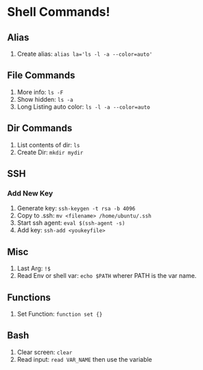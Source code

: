 # Shell Commands!
## Alias
1. Create alias: `alias la='ls -l -a --color=auto'`

## File Commands
1. More info: `ls -F`
1. Show hidden: `ls -a`
1. Long Listing auto color: `ls -l -a --color=auto`

## Dir Commands
1. List contents of dir: `ls`
1. Create Dir: `mkdir mydir`

## SSH
### Add New Key
1. Generate key: `ssh-keygen -t rsa -b 4096` 
1. Copy to .ssh: `mv <filename> /home/ubuntu/.ssh`
1. Start ssh agent: `eval $(ssh-agent -s)`
1. Add key: `ssh-add <youkeyfile>`

## Misc
1. Last Arg: `!$`
1. Read Env or shell var: `echo $PATH` wherer PATH is the var name.

## Functions
1. Set Function: `function set {}`

## Bash
1. Clear screen: `clear`
1. Read input: `read VAR_NAME` then use the variable
